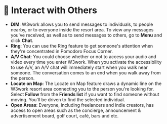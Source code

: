 # 📍 Interact with Others

* **DIM**: W3work allows you to send messages to individuals, to people nearby, or to everyone inside the resort area. To view any messages you've received, as well as to send messages to others, go to **Menu** and click **Chat**.&#x20;
* **Ring**: You can use the Ring feature to get someone's attention when they're concentrated in Pomodoro Focus Corner.&#x20;
* **A/V Chat**: You could choose whether or not to access your audio and video every time you enter W3work. When you activate the accessibility to use A/V, an A/V chat will immediately start when you walk near someone. The conversation comes to an end when you walk away from the person.&#x20;
* **Locate on Map**: The Locate on Map feature draws a dynamic line on the W3work resort area connecting you to the person you're looking for. Select **Follow** from the **Friends list** if you want to find someone without moving. You'll be driven to find the selected individual.&#x20;
* **Open Areas**: Everyone, including freelancers and indie creators, has access to open areas such as the concierge, announcement & advertisement board, golf court, café, bars and etc.
